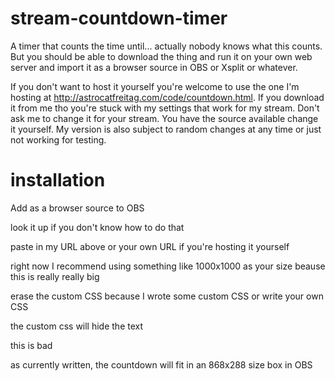 # stream-countdown-timer
A timer that counts the time until... actually nobody knows what this counts. But you should be able to download the thing and run it on your own web server and import it as a browser source in OBS or Xsplit or whatever.

If you don't want to host it yourself you're welcome to use the one I'm hosting at http://astrocatfreitag.com/code/countdown.html. If you download it from me tho you're stuck with my settings that work for my stream. Don't ask me to change it for your stream. You have the source available change it yourself. My version is also subject to random changes at any time or just not working for testing.

# installation
Add as a browser source to OBS

  look it up if you don't know how to do that

paste in my URL above or your own URL if you're hosting it yourself

right now I recommend using something like 1000x1000 as your size beause this is really really big

erase the custom CSS because I wrote some custom CSS or write your own CSS

  the custom css will hide the text
  
  this is bad
  
as currently written, the countdown will fit in an 868x288 size box in OBS
